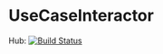 # UseCaseInteractor
Hub: 
[![Build Status](https://dev.azure.com/kristofferolsson/Interactor/_apis/build/status/Interactor-CI?branchName=master)](https://dev.azure.com/kristofferolsson/Interactor/_build/latest?definitionId=7&branchName=master)
